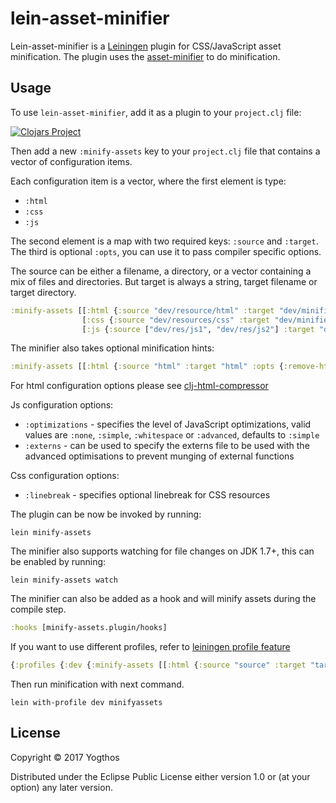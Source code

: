 # lein-asset-minifier

Lein-asset-minifier is a [Leiningen](https://github.com/technomancy/leiningen) plugin for CSS/JavaScript asset minification. The plugin uses the [asset-minifier](https://github.com/yogthos/asset-minifier) to do minification.

## Usage

To use `lein-asset-minifier`, add it as a plugin to your `project.clj` file:

[![Clojars Project](http://clojars.org/lein-asset-minifier/latest-version.svg)](https://clojars.org/lein-asset-minifier)

Then add a new `:minify-assets` key to your `project.clj` file that contains a vector of configuration items.

Each configuration item is a vector, where the first element is type:

* `:html`
* `:css`
* `:js`

The second element is a map with two required keys: `:source` and `:target`. The third is optional `:opts`, you can use it to pass compiler specific options.

The source can be either a filename, a directory, or a vector containing
a mix of files and directories. But target is always a string, target filename or target directory.

```clojure
:minify-assets [[:html {:source "dev/resource/html" :target "dev/minified/html"}]
                [:css {:source "dev/resources/css" :target "dev/minified/css/styles.min.css"}]
                [:js {:source ["dev/res/js1", "dev/res/js2"] :target "dev/minified/js/script.min.js"}]]
```

The minifier also takes optional minification hints:

```clojure
:minify-assets [[:html {:source "html" :target "html" :opts {:remove-http-protocol false}]]
```

For html configuration options please see [clj-html-compressor](https://github.com/Atsman/clj-html-compressor)

Js configuration options:

* `:optimizations` - specifies the level of JavaScript optimizations, valid values are `:none`, `:simple`, `:whitespace` or `:advanced`, defaults to `:simple`
* `:externs` - can be used to specify the externs file to be used with the advanced optimisations to prevent munging of external functions

Css configuration options:

* `:linebreak` - specifies optional linebreak for CSS resources

The plugin can be now be invoked by running:

```
lein minify-assets

```

The minifier also supports watching for file changes on JDK 1.7+, this can be enabled by running:

```
lein minify-assets watch
```

The minifier can also be added as a hook and will minify assets during the compile step.

```clojure
:hooks [minify-assets.plugin/hooks]
```

If you want to use different profiles, refer to [leiningen profile feature](https://github.com/technomancy/leiningen/blob/master/doc/PROFILES.md)

```clojure
{:profiles {:dev {:minify-assets [[:html {:source "source" :target "target"}]]}}}
```

Then run minification with next command.

`lein with-profile dev minifyassets`

## License

Copyright © 2017 Yogthos

Distributed under the Eclipse Public License either version 1.0 or (at
your option) any later version.
